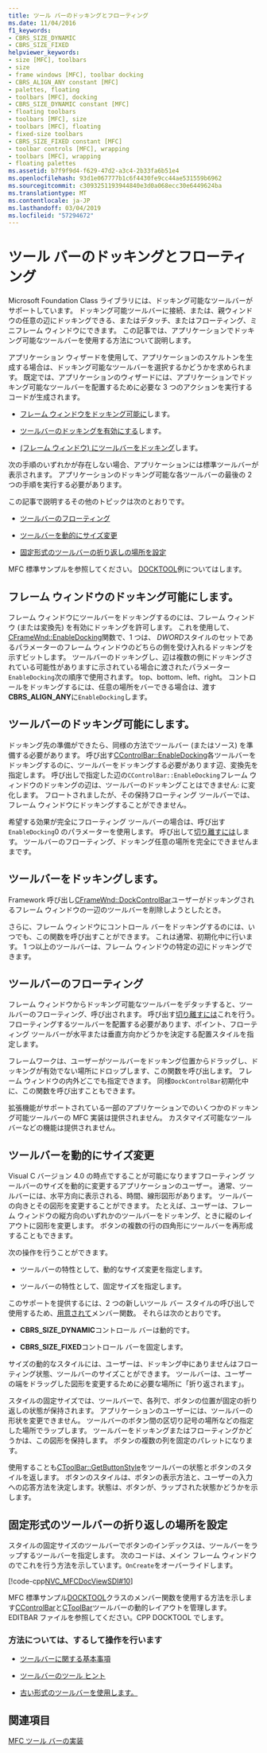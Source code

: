 ```yaml
---
title: ツール バーのドッキングとフローティング
ms.date: 11/04/2016
f1_keywords:
- CBRS_SIZE_DYNAMIC
- CBRS_SIZE_FIXED
helpviewer_keywords:
- size [MFC], toolbars
- size
- frame windows [MFC], toolbar docking
- CBRS_ALIGN_ANY constant [MFC]
- palettes, floating
- toolbars [MFC], docking
- CBRS_SIZE_DYNAMIC constant [MFC]
- floating toolbars
- toolbars [MFC], size
- toolbars [MFC], floating
- fixed-size toolbars
- CBRS_SIZE_FIXED constant [MFC]
- toolbar controls [MFC], wrapping
- toolbars [MFC], wrapping
- floating palettes
ms.assetid: b7f9f9d4-f629-47d2-a3c4-2b33fa6b51e4
ms.openlocfilehash: 93d1e067777b1c6f4430fe9cc44ae531559b6962
ms.sourcegitcommit: c3093251193944840e3d0a068ecc30e6449624ba
ms.translationtype: MT
ms.contentlocale: ja-JP
ms.lasthandoff: 03/04/2019
ms.locfileid: "57294672"
---
```

# <a name="docking-and-floating-toolbars"></a>ツール バーのドッキングとフローティング

Microsoft Foundation Class ライブラリには、ドッキング可能なツールバーがサポートしています。 ドッキング可能ツールバーに接続、または、親ウィンドウの任意の辺にドッキングできる、またはデタッチ、またはフローティング、ミニフレーム ウィンドウにできます。 この記事では、アプリケーションでドッキング可能なツールバーを使用する方法について説明します。

アプリケーション ウィザードを使用して、アプリケーションのスケルトンを生成する場合は、ドッキング可能なツールバーを選択するかどうかを求められます。 既定では、アプリケーションのウィザードには、アプリケーションでドッキング可能なツールバーを配置するために必要な 3 つのアクションを実行するコードが生成されます。

- [フレーム ウィンドウをドッキング可能に](#_core_enabling_docking_in_a_frame_window)します。

- [ツールバーのドッキングを有効にする](#_core_enabling_docking_for_a_toolbar)します。

- [(フレーム ウィンドウ) にツールバーをドッキング](#_core_docking_the_toolbar)します。

次の手順のいずれかが存在しない場合、アプリケーションには標準ツールバーが表示されます。 アプリケーションのドッキング可能な各ツールバーの最後の 2 つの手順を実行する必要があります。

この記事で説明するその他のトピックは次のとおりです。

- [ツールバーのフローティング](#_core_floating_the_toolbar)

- [ツールバーを動的にサイズ変更](#_core_dynamically_resizing_the_toolbar)

- [固定形式のツールバーの折り返しの場所を設定](#_core_setting_wrap_positions_for_a_fixed_style_toolbar)

MFC 標準サンプルを参照してください。 [DOCKTOOL](../visual-cpp-samples.md)例についてはします。

##  <a name="_core_enabling_docking_in_a_frame_window"></a> フレーム ウィンドウのドッキング可能にします。

フレーム ウィンドウにツールバーをドッキングするのには、フレーム ウィンドウ (または変換先) を有効にドッキングを許可します。 これを使用して、 [CFrameWnd::EnableDocking](../mfc/reference/cframewnd-class.md#enabledocking)関数で、1 つは、 *DWORD*スタイルのセットであるパラメーターのフレーム ウィンドウのどちらの側を受け入れるドッキングを示すビットします。 ツールバーのドッキングし、辺は複数の側にドッキングされている可能性がありますに示されている場合に渡されたパラメーター`EnableDocking`次の順序で使用されます。 top、bottom、left、right。 コントロールをドッキングするには、任意の場所をバーできる場合は、渡す**CBRS_ALIGN_ANY**に`EnableDocking`します。

##  <a name="_core_enabling_docking_for_a_toolbar"></a> ツールバーのドッキング可能にします。

ドッキング先の準備ができたら、同様の方法でツールバー (またはソース) を準備する必要があります。 呼び出す[CControlBar::EnableDocking](../mfc/reference/ccontrolbar-class.md#enabledocking)各ツールバーをドッキングするのに、ツールバーをドッキングする必要があります辺、変換先を指定します。 呼び出しで指定した辺の`CControlBar::EnableDocking`フレーム ウィンドウのドッキングの辺は、ツールバーのドッキングことはできません: に変化します。 フロートされましたが、その保持フローティング ツールバーでは、フレーム ウィンドウにドッキングすることができません。

希望する効果が完全にフローティング ツールバーの場合は、呼び出す`EnableDocking`0 のパラメーターを使用します。 呼び出して[切り離すには](../mfc/reference/cframewnd-class.md#floatcontrolbar)します。 ツールバーのフローティング、ドッキング任意の場所を完全にできませんままです。

##  <a name="_core_docking_the_toolbar"></a> ツールバーをドッキングします。

Framework 呼び出し[CFrameWnd::DockControlBar](../mfc/reference/cframewnd-class.md#dockcontrolbar)ユーザーがドッキングされるフレーム ウィンドウの一辺のツールバーを削除しようとしたとき。

さらに、フレーム ウィンドウにコントロール バーをドッキングするのには、いつでも、この関数を呼び出すことができます。 これは通常、初期化中に行います。 1 つ以上のツールバーは、フレーム ウィンドウの特定の辺にドッキングできます。

##  <a name="_core_floating_the_toolbar"></a> ツールバーのフローティング

フレーム ウィンドウからドッキング可能なツールバーをデタッチすると、ツールバーのフローティング、呼び出されます。 呼び出す[切り離すには](../mfc/reference/cframewnd-class.md#floatcontrolbar)これを行う。 フローティングするツールバーを配置する必要があります、ポイント、フローティング ツールバーが水平または垂直方向かどうかを決定する配置スタイルを指定します。

フレームワークは、ユーザーがツールバーをドッキング位置からドラッグし、ドッキングが有効でない場所にドロップします、この関数を呼び出します。 フレーム ウィンドウの内外どこでも指定できます。 同様`DockControlBar`初期化中に、この関数を呼び出すこともできます。

拡張機能がサポートされている一部のアプリケーションでのいくつかのドッキング可能ツールバーの MFC 実装は提供されません。 カスタマイズ可能なツールバーなどの機能は提供されません。

##  <a name="_core_dynamically_resizing_the_toolbar"></a> ツールバーを動的にサイズ変更

Visual C バージョン 4.0 の時点ですることが可能になりますフローティング ツールバーのサイズを動的に変更するアプリケーションのユーザー。 通常、ツールバーには、水平方向に表示される、時間、線形図形があります。 ツールバーの向きとその図形を変更することができます。 たとえば、ユーザーは、フレーム ウィンドウの縦方向のいずれかのツールバーをドッキング、ときに縦のレイアウトに図形を変更します。 ボタンの複数の行の四角形にツールバーを再形成することもできます。

次の操作を行うことができます。

- ツールバーの特性として、動的なサイズ変更を指定します。

- ツールバーの特性として、固定サイズを指定します。

このサポートを提供するには、2 つの新しいツール バー スタイルの呼び出しで使用するため、[用意されて](../mfc/reference/ctoolbar-class.md#create)メンバー関数。 それらは次のとおりです。

- **CBRS_SIZE_DYNAMIC**コントロール バーは動的です。

- **CBRS_SIZE_FIXED**コントロール バーを固定します。

サイズの動的なスタイルには、ユーザーは、ドッキング中にありませんはフローティング状態、ツールバーのサイズことができます。 ツールバーは、ユーザーの端をドラッグした図形を変更するために必要な場所に「折り返されます」。

スタイルの固定サイズでは、ツールバーで、各列で、ボタンの位置が固定の折り返しの状態が保持されます。 アプリケーションのユーザーには、ツールバーの形状を変更できません。 ツールバーのボタン間の区切り記号の場所などの指定した場所でラップします。 ツールバーをドッキングまたはフローティングかどうかは、この図形を保持します。 ボタンの複数の列を固定のパレットになります。

使用することも[CToolBar::GetButtonStyle](../mfc/reference/ctoolbar-class.md#getbuttonstyle)をツールバーの状態とボタンのスタイルを返します。 ボタンのスタイルは、ボタンの表示方法と、ユーザーの入力への応答方法を決定します。状態は、ボタンが、ラップされた状態かどうかを示します。

##  <a name="_core_setting_wrap_positions_for_a_fixed_style_toolbar"></a> 固定形式のツールバーの折り返しの場所を設定

スタイルの固定サイズのツールバーでボタンのインデックスは、ツールバーをラップするツールバーを指定します。 次のコードは、メイン フレーム ウィンドウのでこれを行う方法を示しています。`OnCreate`をオーバーライドします。

[!code-cpp[NVC_MFCDocViewSDI#10](../mfc/codesnippet/cpp/docking-and-floating-toolbars_1.cpp)]

MFC 標準サンプル[DOCKTOOL](../visual-cpp-samples.md)クラスのメンバー関数を使用する方法を示します[CControlBar](../mfc/reference/ccontrolbar-class.md)と[CToolBar](../mfc/reference/ctoolbar-class.md)ツールバーの動的レイアウトを管理します。 EDITBAR ファイルを参照してください。CPP DOCKTOOL でします。

### <a name="what-do-you-want-to-know-more-about"></a>方法については、するして操作を行います

- [ツールバーに関する基本事項](../mfc/toolbar-fundamentals.md)

- [ツールバーのツール ヒント](../mfc/toolbar-tool-tips.md)

- [古い形式のツールバーを使用します。](../mfc/using-your-old-toolbars.md)

## <a name="see-also"></a>関連項目

[MFC ツール バーの実装](../mfc/mfc-toolbar-implementation.md)

